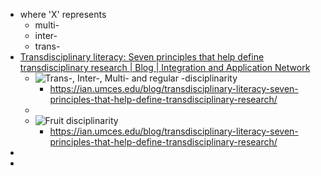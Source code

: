 - where 'X' represents
	- multi-
	- inter-
	- trans-
- [Transdisciplinary literacy: Seven principles that help define transdisciplinary research | Blog | Integration and Application Network](https://ian.umces.edu/blog/transdisciplinary-literacy-seven-principles-that-help-define-transdisciplinary-research/)
	- ![Trans-, Inter-, Multi- and regular -disciplinarity](https://ian.umces.edu/site/assets/files/2617/transdisciplinary_1-1-500x276.jpg)
		- https://ian.umces.edu/blog/transdisciplinary-literacy-seven-principles-that-help-define-transdisciplinary-research/
	-
	- ![Fruit disciplinarity](https://ian.umces.edu/site/assets/files/2617/rectangle1-500x128.jpg)
		- https://ian.umces.edu/blog/transdisciplinary-literacy-seven-principles-that-help-define-transdisciplinary-research/
-
-